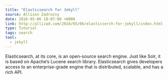 ```yaml
---
title: "Elasticsearch for Jekyll"
source: Allison Zadrozny
date: 2016-05-06 18:07:00 +0000
link: http://allizad.com/2016/05/06/elasticserch-for-jekyll/index.html
type: Tutorial
tags: search
tool:
  - jekyll
---
```

Elasticsearch, at its core, is an open-source search engine. Just like Solr, it is based on Apache’s Lucene search library. Elasticsearch gives developers access to an enterprise-grade engine that is distributed, scalable, and has a rich API.





